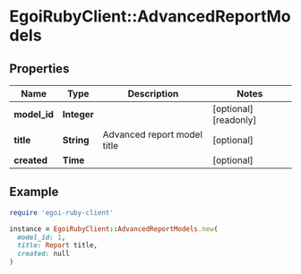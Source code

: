 # EgoiRubyClient::AdvancedReportModels

## Properties

| Name | Type | Description | Notes |
| ---- | ---- | ----------- | ----- |
| **model_id** | **Integer** |  | [optional][readonly] |
| **title** | **String** | Advanced report model title | [optional] |
| **created** | **Time** |  | [optional] |

## Example

```ruby
require 'egoi-ruby-client'

instance = EgoiRubyClient::AdvancedReportModels.new(
  model_id: 1,
  title: Report title,
  created: null
)
```

